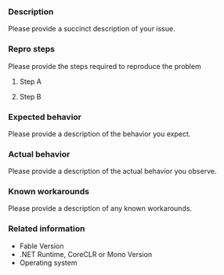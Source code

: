 ### Description

Please provide a succinct description of your issue.

### Repro steps

Please provide the steps required to reproduce the problem

1. Step A

2. Step B

### Expected behavior

Please provide a description of the behavior you expect.

### Actual behavior

Please provide a description of the actual behavior you observe. 

### Known workarounds

Please provide a description of any known workarounds.

### Related information 

* Fable Version
* .NET Runtime, CoreCLR or Mono Version
* Operating system
